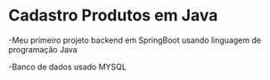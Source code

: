 # Cadastro Produtos em Java
-Meu primeiro projeto backend em SpringBoot usando linguagem de programação Java


-Banco de dados usado MYSQL
